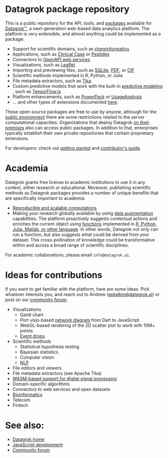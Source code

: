 # Datagrok package repository

This is a public repository for the API, tools, and [packages](https://datagrok.ai/help/develop/develop#packages) 
available for [Datagrok™](https://datagrok.ai), a next-generation web-based data analytics 
platform. The platform is very extensible, and almost anything could be
implemented as a package:
* Support for scientific domains, such as [cheminformatics](packages/Chem/README.md)
* Applications, such as [Clinical Case](packages/ClinicalCase/README.md) or [Peptides](packages/Peptides/README.md)
* Connectors to [OpenAPI web services](https://github.com/datagrok-ai/public/tree/master/packages/Swaggers)
* Visualizations, such as [Leaflet](packages/Leaflet/README.md)
* Importing and previewing files, such as 
  [SQLite](packages/SQLite), 
  [PDF](packages/PdfViewer/README.md), or 
  [CIF](packages/NglViewer/README.md)
* Scientific methods implemented in R, Python, or Julia
* File metadata extractors, such as [Tika](packages/Tika/README.md)
* Custom predictive models that work with the built-in [predictive modeling](help/learn/predictive-modeling.md)
  , such as [TensorFlow.js](packages/TensorFlow.js/README.md)  
* Platform enhancements, such as [PowerPack](packages/PowerPack/README.md) or [UsageAnalysis](packages/UsageAnalysis)
* ... and other types of extensions documented [here](help/develop/extending-and-customizing.md).

These open-source packages are free to use by anyone,
although for the [public environment](https://public.datagrok.ai)
there are some restrictions related to the server computational capacities. Organizations that deploy Datagrok 
[on their premises](help/develop/admin/architecture.md#deployment) also can access public packages. 
In addition to that, enterprises typically establish their own private repositories that contain proprietary extensions.

For developers: check out [getting started](help/develop/develop.md) and [contributor's guide](CONTRIB.md).

# Academia

Datagrok grants free license to academic institutions to use it in any context, either research or educational. 
Moreover, publishing scientific methods as Datagrok packages provides a number of unique benefits that
are specifically important to academia:
* [Reproducible and scalable computations](help/compute/compute.md)
* Making your research globally available by using [data augmentation](help/discover/data-augmentation.md) capabilities.
  The platform proactively suggests contextual actions and enriches the current object
  using [functions](help/overview/functions/function.md) 
  implemented in [R, Python, Julia, Matlab, or other language](help/compute/scripting.md). 
  In other words, Datagrok not only can run a function, but also suggests _what_ could be 
  derived from your dataset. This cross-pollination of knowledge could be transformative within and
  across a broad range of scientific disciplines.

For academic collaborations, please email `info@datagrok.ai`.  

# Ideas for contributions

If you want to get familiar with the platform, here are some ideas. Pick whatever interests you,
and reach out to Andrew (askalkin@datagrok.ai) or post on our [community forum](https://community.datagrok.ai/). 

* Visualizations
  * Gantt chart
  * Port visjs-based [network diagram](https://datagrok.ai/help/visualize/viewers/network-diagram) from Dart to JavaScript
  * WebGL-based rendering of the 2D scatter plot to work with 10M+ points
  * [Event drops](https://github.com/marmelab/EventDrops)
* Scientific methods
  * Statistical hypothesis testing
  * Bayesian statistics
  * Computer vision
  * [NLP](packages/NLP) 
* File editors and viewers
* File metadata extractors (see Apache Tika)
* [WASM-based support for digital signal processing](packages/DSP)
* Domain-specific algorithms  
* Connectors to web services and open datasets
* [Bioinformatics](packages/Bio)
* Telecom
* Fintech


# See also:

* [Datagrok home](https://datagrok.ai/)
* [JavaScript development](https://datagrok.ai/help/develop/develop)
* [Community forum](https://community.datagrok.ai/)